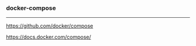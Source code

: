 ### docker-compose
---
https://github.com/docker/compose

https://docs.docker.com/compose/

```
```

```
```

```
```

